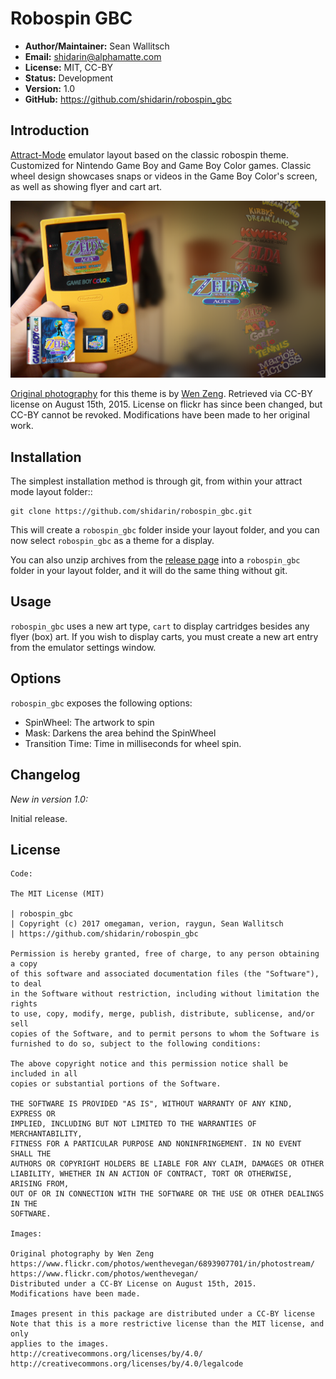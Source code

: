 
Robospin GBC
============

- **Author/Maintainer:** Sean Wallitsch
- **Email:** shidarin@alphamatte.com
- **License:** MIT, CC-BY
- **Status:** Development
- **Version:** 1.0
- **GitHub:** https://github.com/shidarin/robospin_gbc

Introduction
------------

[Attract-Mode](http://attractmode.org/about.html) emulator layout based on the
classic robospin theme. Customized for Nintendo Game Boy and Game Boy Color games.
Classic wheel design showcases snaps or videos in the Game Boy Color's screen,
as well as showing flyer and cart art.

[![Theme Preview](preview.png?raw=true)](preview.png?raw=true)

[Original photography](https://www.flickr.com/photos/wenthevegan/6893907701/in/photostream/) 
for this theme is by [Wen Zeng](https://www.flickr.com/photos/wenthevegan/). 
Retrieved via CC-BY license on August 15th, 2015. License on flickr has since 
been changed, but CC-BY cannot be revoked. Modifications have been made to her 
original work.

Installation
------------

The simplest installation method is through git, from within your attract
mode layout folder::

    git clone https://github.com/shidarin/robospin_gbc.git

This will create a `robospin_gbc` folder inside your layout folder, and 
you can now select `robospin_gbc` as a theme for a display.

You can also unzip archives from the [release page](https://github.com/shidarin/robospin_gbc/releases) 
into a `robospin_gbc` folder in your layout folder, and it will do the same 
thing without git.

Usage
-----

`robospin_gbc` uses a new art type, `cart` to display cartridges besides 
any flyer (box) art. If you wish to display carts, you must create a new 
art entry from the emulator settings window.

Options
-------

`robospin_gbc` exposes the following options:

* SpinWheel: The artwork to spin
* Mask: Darkens the area behind the SpinWheel
* Transition Time: Time in milliseconds for wheel spin.

Changelog
---------

*New in version 1.0:*

Initial release.

License
-------

    Code:

    The MIT License (MIT)

    | robospin_gbc
    | Copyright (c) 2017 omegaman, verion, raygun, Sean Wallitsch
    | https://github.com/shidarin/robospin_gbc

    Permission is hereby granted, free of charge, to any person obtaining a copy
    of this software and associated documentation files (the "Software"), to deal
    in the Software without restriction, including without limitation the rights
    to use, copy, modify, merge, publish, distribute, sublicense, and/or sell
    copies of the Software, and to permit persons to whom the Software is
    furnished to do so, subject to the following conditions:

    The above copyright notice and this permission notice shall be included in all
    copies or substantial portions of the Software.

    THE SOFTWARE IS PROVIDED "AS IS", WITHOUT WARRANTY OF ANY KIND, EXPRESS OR
    IMPLIED, INCLUDING BUT NOT LIMITED TO THE WARRANTIES OF MERCHANTABILITY,
    FITNESS FOR A PARTICULAR PURPOSE AND NONINFRINGEMENT. IN NO EVENT SHALL THE
    AUTHORS OR COPYRIGHT HOLDERS BE LIABLE FOR ANY CLAIM, DAMAGES OR OTHER
    LIABILITY, WHETHER IN AN ACTION OF CONTRACT, TORT OR OTHERWISE, ARISING FROM,
    OUT OF OR IN CONNECTION WITH THE SOFTWARE OR THE USE OR OTHER DEALINGS IN THE
    SOFTWARE.

    Images:

    Original photography by Wen Zeng
    https://www.flickr.com/photos/wenthevegan/6893907701/in/photostream/
    https://www.flickr.com/photos/wenthevegan/
    Distributed under a CC-BY License on August 15th, 2015.
	Modifications have been made.

    Images present in this package are distributed under a CC-BY license
    Note that this is a more restrictive license than the MIT license, and only
    applies to the images.
    http://creativecommons.org/licenses/by/4.0/
    http://creativecommons.org/licenses/by/4.0/legalcode